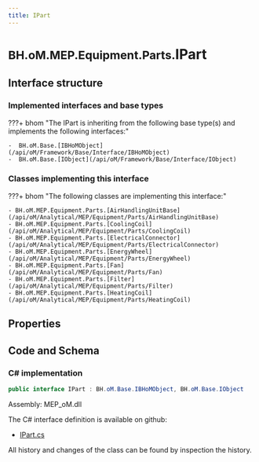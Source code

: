 ```yaml
---
title: IPart
---
```


# <small>BH.oM.MEP.Equipment.Parts.</small>**IPart**



## Interface structure

### Implemented interfaces and base types

???+ bhom "The IPart is inheriting from the following base type(s) and implements the following interfaces:"

    -  BH.oM.Base.[IBHoMObject](/api/oM/Framework/Base/Interface/IBHoMObject)
    -  BH.oM.Base.[IObject](/api/oM/Framework/Base/Interface/IObject)


### Classes implementing this interface

???+ bhom "The following classes are implementing this interface:"

    - BH.oM.MEP.Equipment.Parts.[AirHandlingUnitBase](/api/oM/Analytical/MEP/Equipment/Parts/AirHandlingUnitBase)
    - BH.oM.MEP.Equipment.Parts.[CoolingCoil](/api/oM/Analytical/MEP/Equipment/Parts/CoolingCoil)
    - BH.oM.MEP.Equipment.Parts.[ElectricalConnector](/api/oM/Analytical/MEP/Equipment/Parts/ElectricalConnector)
    - BH.oM.MEP.Equipment.Parts.[EnergyWheel](/api/oM/Analytical/MEP/Equipment/Parts/EnergyWheel)
    - BH.oM.MEP.Equipment.Parts.[Fan](/api/oM/Analytical/MEP/Equipment/Parts/Fan)
    - BH.oM.MEP.Equipment.Parts.[Filter](/api/oM/Analytical/MEP/Equipment/Parts/Filter)
    - BH.oM.MEP.Equipment.Parts.[HeatingCoil](/api/oM/Analytical/MEP/Equipment/Parts/HeatingCoil)


## Properties

## Code and Schema

### C# implementation

``` C# title="C#"
public interface IPart : BH.oM.Base.IBHoMObject, BH.oM.Base.IObject
```

Assembly: MEP_oM.dll

The C# interface definition is available on github:

- [IPart.cs](https://github.com/BHoM/BHoM/blob/develop/MEP_oM/Equipment\Parts\IPart.cs)

All history and changes of the class can be found by inspection the history.
